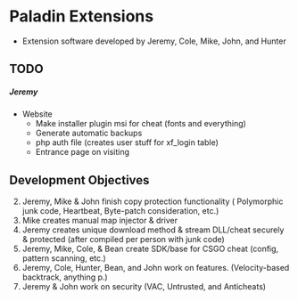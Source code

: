 # Paladin Extensions
- Extension software developed by Jeremy, Cole, Mike, John, and Hunter

## TODO
##### Jeremy
- Website
   - Make installer plugin msi for cheat (fonts and everything)
   - Generate automatic backups
   - php auth file (creates user stuff for xf_login table)
   - Entrance page on visiting

## Development Objectives
2. Jeremy, Mike & John finish copy protection functionality ( Polymorphic junk code, Heartbeat, Byte-patch consideration, etc.)
3. Mike creates manual map injector & driver
4. Jeremy creates unique download method & stream DLL/cheat securely & protected (after compiled per person with junk code)
5. Jeremy, Mike, Cole, & Bean create SDK/base for CSGO cheat (config, pattern scanning, etc.)
6. Jeremy, Cole, Hunter, Bean, and John work on features. (Velocity-based backtrack, anything p.)
7. Jeremy & John work on security (VAC, Untrusted, and Anticheats)
